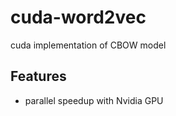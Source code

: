 cuda-word2vec
=============

cuda implementation of CBOW model

Features
---------

* parallel speedup with Nvidia GPU


